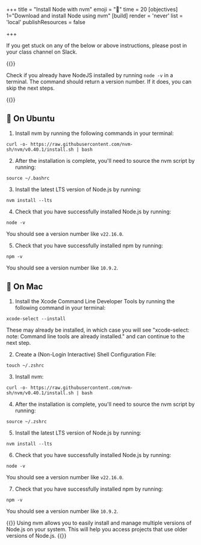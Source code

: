 +++
title = "Install Node with nvm"
emoji = "🧰"
time = 20 
[objectives] 
1="Download and install Node using nvm"
[build]
  render = 'never'
  list = 'local'
  publishResources = false

+++

If you get stuck on any of the below or above instructions, please post in your class channel on Slack.

{{<note type="tip">}}

Check if you already have NodeJS installed by running `node -v` in a terminal. The command should return a version number. If it does, you can skip the next steps.

{{</note>}}

## 🐧 On Ubuntu

1. Install nvm by running the following commands in your terminal:

```terminal
curl -o- https://raw.githubusercontent.com/nvm-sh/nvm/v0.40.1/install.sh | bash
```

2. After the installation is complete, you'll need to source the nvm script by running:

```terminal
source ~/.bashrc
```

3. Install the latest LTS version of Node.js by running:

```terminal
nvm install --lts
```

4. Check that you have successfully installed Node.js by running:

```terminal
node -v
```

You should see a version number like `v22.16.0`.

5. Check that you have successfully installed npm by running:

```terminal
npm -v
```

You should see a version number like `10.9.2`.

##  On Mac

1. Install the Xcode Command Line Developer Tools by running the following command in your terminal:

```terminal
xcode-select --install
```

These may already be installed, in which case you will see "xcode-select: note: Command line tools are already installed." and can continue to the next step.

2. Create a (Non-Login Interactive) Shell Configuration File:

```terminal
touch ~/.zshrc
```

3. Install nvm:

```terminal
curl -o- https://raw.githubusercontent.com/nvm-sh/nvm/v0.40.1/install.sh | bash
```

4. After the installation is complete, you'll need to source the nvm script by running:

```terminal
source ~/.zshrc
```

5. Install the latest LTS version of Node.js by running:

```terminal
nvm install --lts
```

6. Check that you have successfully installed Node.js by running:

```terminal
node -v
```

You should see a version number like `v22.16.0`.

7. Check that you have successfully installed npm by running:

```terminal
npm -v
```

You should see a version number like `10.9.2`.

{{<note type="tip" title="Protip">}}
Using nvm allows you to easily install and manage multiple versions of Node.js on your system. This will help you access projects that use older versions of Node.js.
{{</note>}}
